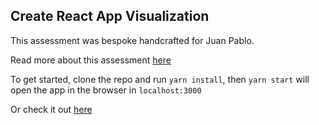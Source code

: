 ## Create React App Visualization

This assessment was bespoke handcrafted for Juan Pablo.

Read more about this assessment [here](https://react.eogresources.com)

To get started, clone the repo and run `yarn install`, then `yarn start` will open the app in the browser in `localhost:3000`

Or check it out [here](https://juan-pablo-eog-react-assessment.now.sh)
